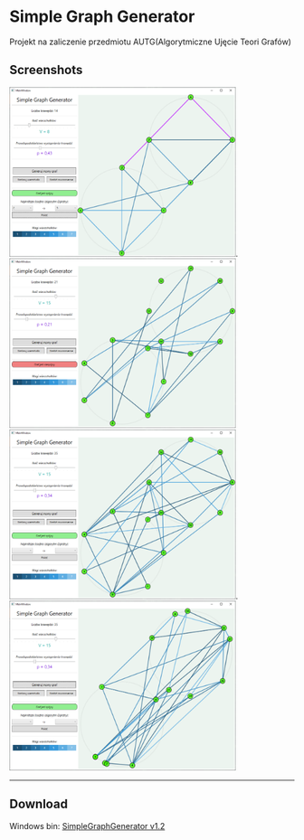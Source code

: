 # Simple Graph Generator

Projekt na zaliczenie przedmiotu AUTG(Algorytmiczne Ujęcie Teori Grafów)

## Screenshots
<img src="screenshots/1.png" alt="1" width="400" height="300"/>.<img src="screenshots/2.png" alt="2" width="400" height="300"/><img src="screenshots/3.png" alt="3" width="400" height="300"/>.<img src="screenshots/4.png" alt="4" width="400" height="300"/>
- - -
## Download
Windows bin:
[SimpleGraphGenerator v1.2](https://github.com/mcw256/Simple-Graph-Generator/releases/download/v1.2/SimpleGraphGenerator.exe)

